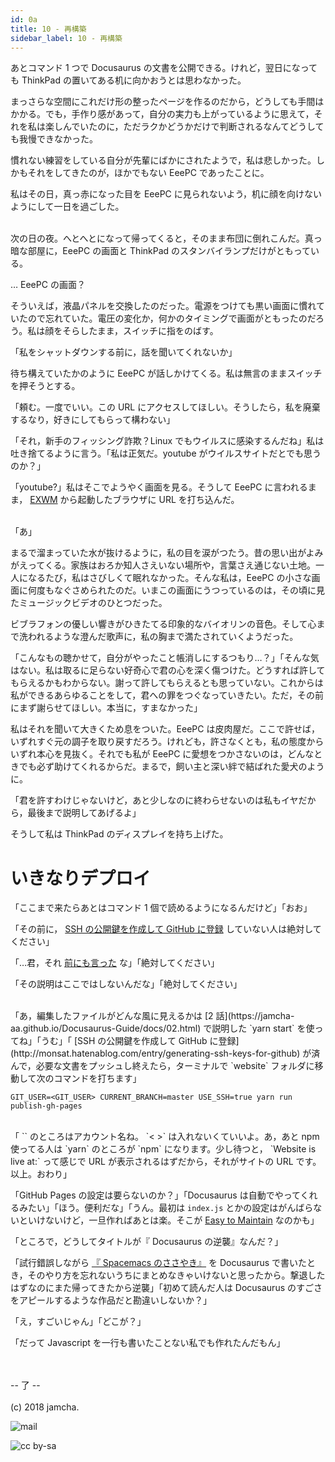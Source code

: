```yaml
---
id: 0a
title: 10 - 再構築
sidebar_label: 10 - 再構築
---
```


<style>
@import url('https://fonts.googleapis.com/css?family=Sawarabi+Mincho');
</style>

あとコマンド 1 つで Docusaurus の文書を公開できる。けれど，翌日になっても ThinkPad の置いてある机に向かおうとは思わなかった。

まっさらな空間にこれだけ形の整ったページを作るのだから，どうしても手間はかかる。でも，手作り感があって，自分の実力も上がっているように思えて，それを私は楽しんでいたのに，ただラクかどうかだけで判断されるなんてどうしても我慢できなかった。

慣れない練習をしている自分が先輩にばかにされたようで，私は悲しかった。しかもそれをしてきたのが，ほかでもない EeePC であったことに。

私はその日，真っ赤になった目を EeePC に見られないよう，机に顔を向けないようにして一日を過ごした。

<br>
次の日の夜。へとへとになって帰ってくると，そのまま布団に倒れこんだ。真っ暗な部屋に，EeePC の画面と ThinkPad のスタンバイランプだけがともっている。

… EeePC の画面？

そういえば，液晶パネルを交換したのだった。電源をつけても黒い画面に慣れていたので忘れていた。電圧の変化か，何かのタイミングで画面がともったのだろう。私は顔をそらしたまま，スイッチに指をのばす。

「私をシャットダウンする前に，話を聞いてくれないか」

待ち構えていたかのように EeePC が話しかけてくる。私は無言のままスイッチを押そうとする。

「頼む。一度でいい。この URL にアクセスしてほしい。そうしたら，私を廃棄するなり，好きにしてもらって構わない」

「それ，新手のフィッシング詐欺？Linux でもウイルスに感染するんだね」私は吐き捨てるように言う。「私は正気だ。youtube がウイルスサイトだとでも思うのか？」

「youtube?」私はそこでようやく画面を見る。そうして EeePC に言われるまま， [EXWM](https://github.com/ch11ng/exwm/) から起動したブラウザに URL を打ち込んだ。

<br>
「あ」

まるで溜まっていた水が抜けるように，私の目を涙がつたう。昔の思い出がよみがえってくる。家族はおろか知人さえいない場所や，言葉さえ通じない土地。一人になるたび，私はさびしくて眠れなかった。そんな私は，EeePC の小さな画面に何度もなぐさめられたのだ。いまこの画面にうつっているのは，その頃に見たミュージックビデオのひとつだった。

ビブラフォンの優しい響きがひきたてる印象的なバイオリンの音色。そして心まで洗われるような澄んだ歌声に，私の胸まで満たされていくようだった。

「こんなもの聴かせて，自分がやったこと帳消しにするつもり…？」「そんな気はない。私は取るに足らない好奇心で君の心を深く傷つけた。どうすれば許してもらえるかもわからない。謝って許してもらえるとも思っていない。これからは私ができるあらゆることをして，君への罪をつぐなっていきたい。ただ，その前にまず謝らせてほしい。本当に，すまなかった」

私はそれを聞いて大きくため息をついた。EeePC は皮肉屋だ。ここで許せば，いずれすぐ元の調子を取り戻すだろう。けれども，許さなくとも，私の態度からいずれ本心を見抜く。それでも私が EeePC に愛想をつかさないのは，どんなときでも必ず助けてくれるからだ。まるで，飼い主と深い絆で結ばれた愛犬のように。

「君を許すわけじゃないけど，あと少しなのに終わらせないのは私もイヤだから，最後まで説明してあげるよ」

そうして私は ThinkPad のディスプレイを持ち上げた。


# いきなりデプロイ

「ここまで来たらあとはコマンド 1 個で読めるようになるんだけど」「おお」

「その前に， [SSH の公開鍵を作成して GitHub に登録](http://monsat.hatenablog.com/entry/generating-ssh-keys-for-github) していない人は絶対してください」

「…君，それ [前にも言った](https://jamcha-aa.github.io/Gitbook-Guide/01.html) な」「絶対してください」

「その説明はここではしないんだな」「絶対してください」

<br>
「あ，編集したファイルがどんな風に見えるかは [2 話](https://jamcha-aa.github.io/Docusaurus-Guide/docs/02.html) で説明した `yarn start` を使ってね」「うむ」「 [SSH の公開鍵を作成して GitHub に登録](http://monsat.hatenablog.com/entry/generating-ssh-keys-for-github) が済んで，必要な文書をプッシュし終えたら，ターミナルで `website` フォルダに移動して次のコマンドを打ちます」

    GIT_USER=<GIT_USER> CURRENT_BRANCH=master USE_SSH=true yarn run publish-gh-pages

<br>
「 `<GIT_USER>` のところはアカウント名ね。 `< >` は入れないくていいよ。あ，あと npm 使ってる人は `yarn` のところが `npm` になります。少し待つと， `Website is live at:` って感じで URL が表示されるはずだから，それがサイトの URL です。以上。おわり」

「GitHub Pages の設定は要らないのか？」「Docusaurus は自動でやってくれるみたい」「ほう。便利だな」「うん。最初は `index.js` とかの設定はがんばらないといけないけど，一旦作ればあとは楽。そこが [Easy to Maintain](https://docusaurus.io/) なのかも」

「ところで，どうしてタイトルが『 Docusaurus の逆襲』なんだ？」

「試行錯誤しながら [『 Spacemacs のささやき』](https://jamcha-aa.github.io/Spacemacs-Guide/) を Docusaurus で書いたとき，そのやり方を忘れないうちにまとめなきゃいけないと思ったから。撃退したはずなのにまた帰ってきたから逆襲」「初めて読んだ人は Docusaurus のすごさをアピールするような作品だと勘違いしないか？」

「え，すごいじゃん」「どこが？」

「だって Javascript を一行も書いたことない私でも作れたんだもん」

<br>
<br>
-- 了 --

<br>
<br>
(c) 2018 jamcha.

![mail](https://services.nexodyne.com/email/icon/DmmOkiL%252B.Lhw/Owdx44Y%253D/R01haWw%253D/0/image.png)

![cc by-sa](https://i.creativecommons.org/l/by-sa/4.0/88x31.png)

